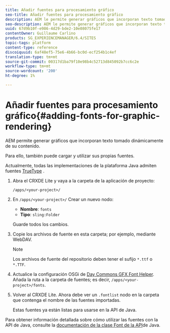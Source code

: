 ```yaml
---
title: Añadir fuentes para procesamiento gráfico
seo-title: Añadir fuentes para procesamiento gráfico
description: AEM le permite generar gráficos que incorporan texto tomado dinámicamente de su contenido
seo-description: AEM le permite generar gráficos que incorporan texto tomado dinámicamente de su contenido
uuid: 67d9b10f-e986-4d29-bde2-10e08075fe17
contentOwner: Guillaume Carlino
products: SG_EXPERIENCEMANAGER/6.4/SITES
topic-tags: platform
content-type: reference
discoiquuid: 6af48ef5-75e6-4b66-bc0d-ecf254b1c4ef
translation-type: tm+mt
source-git-commit: 00317d1ba79f10e98b4c52713d845092b7cc6c2e
workflow-type: tm+mt
source-wordcount: '200'
ht-degree: 1%

---
```



# Añadir fuentes para procesamiento gráfico{#adding-fonts-for-graphic-rendering}

AEM permite generar gráficos que incorporan texto tomado dinámicamente de su contenido.

Para ello, también puede cargar y utilizar sus propias fuentes.

Actualmente, todas las implementaciones de la plataforma Java admiten fuentes [TrueType](https://en.wikipedia.org/wiki/Truetype) .

1. Abra el CRXDE Lite y vaya a la carpeta de la aplicación de proyecto:

   `/apps/<your-project>/`

1. En `/apps/<your-project>/` Crear un nuevo nodo:

   * **Nombre**: `fonts`
   * **Tipo**: `sling:Folder`

   Guarde todos los cambios.

1. Copie los archivos de fuente en esta carpeta; por ejemplo, mediante WebDAV.

   >[!NOTE]
   >
   >Los archivos de fuente del repositorio deben tener el sufijo `*.ttf` o `*.TTF`.

1. Actualice la configuración [](/help/sites-deploying/configuring-osgi.md) OSGi de [Day Commons GFX Font Helper](/help/sites-deploying/osgi-configuration-settings.md). Añada la ruta a la carpeta de fuentes; es decir, `/apps/<your-project>/fonts`.

1. Volver al CRXDE Lite. Ahora debe ver un `.fontlist` nodo en la carpeta que contenga el nombre de las fuentes importadas.

   Estas fuentes ya están listas para usarse en la API de Java.

Para obtener información detallada sobre cómo utilizar las fuentes con la API de Java, consulte la [documentación de la clase Font de la API](https://download.oracle.com/javase/6/docs/api/java/awt/Font.html)de Java.

